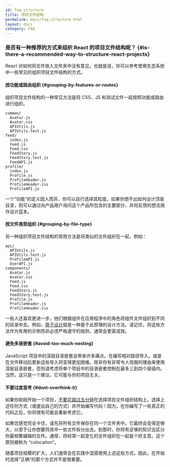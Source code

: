 ```yaml
---
id: faq-structure
title: 项目文件结构
permalink: docs/faq-structure.html
layout: docs
category: FAQ
---
```


### 是否有一种推荐的方式来组织 React 的项目文件结构呢？ {#is-there-a-recommended-way-to-structure-react-projects}

React 对如何将文件放入文件夹中没有意见。也就是说，你可以参考使用生态系统中一些常见的组织项目文件结构的方式。

#### 按功能或路由组织 {#grouping-by-features-or-routes}

组织项目文件结构的一种常见方法是将 CSS、JS 和测试文件一起按照功能或路由进行组织。

    common/
      Avatar.js
      Avatar.css
      APIUtils.js
      APIUtils.test.js
    feed/
      index.js
      Feed.js
      Feed.css
      FeedStory.js
      FeedStory.test.js
      FeedAPI.js
    profile/
      index.js
      Profile.js
      ProfileHeader.js
      ProfileHeader.css
      ProfileAPI.js
    

一个“功能”的定义因人而异，你可以自行选择其粒度。如果你想不出如何设计顶层目录，则可以通过向产品用户询问这个产品所包含的主要部分，并将反馈的想法用作设计蓝本。

#### 按文件类型组织 {#grouping-by-file-type}

另一种组织项目文件结构的常用方法是将类似的文件组织在一起，例如：

    api/
      APIUtils.js
      APIUtils.test.js
      ProfileAPI.js
      UserAPI.js
    components/
      Avatar.js
      Avatar.css
      Feed.js
      Feed.css
      FeedStory.js
      FeedStory.test.js
      Profile.js
      ProfileHeader.js
      ProfileHeader.css
    

一些人还喜欢更进一步，他们根据组件在应用程序中的角色将组件文件组织到不同的目录中去。例如，[原子设计](http://bradfrost.com/blog/post/atomic-web-design/)就是一种基于此原理的设计方法。请记住，将这些方法作为有用的示例而非必须严格遵守的规则，通常会更富成效。

#### 避免多层嵌套 {#avoid-too-much-nesting}

JavaScript 项目中的深层目录嵌套会带来许多痛点。在编写相对路径导入，或是在文件移动后更新这些导入将变得更加困难。除非你有非常令人信服的理由来使用深层目录嵌套，否则请考虑将单个项目中的目录嵌套控制在最多三到四个层级内。当然，这只是一个建议，它可能与你的项目无关。

#### 不要过度思考 {#dont-overthink-it}

如果你刚刚开始一个项目，[不要花超过五分钟](https://en.wikipedia.org/wiki/Analysis_paralysis)在选择项目文件组织结构上。选择上述任何方式（或提出自己的方式）并开始编写代码！因为，在你编写了一些真正的代码之后，你将很有可能会重新考虑它。

如果您感觉完全卡住，请先将所有文件保存在同一个文件夹中。它最终会变得足够大，以至于让你想要将其中一些文件拆分出去。到那时，你将有足够的知识去区分你最频繁编辑的文件。通常，将经常一起变化的文件组织在一起是个好主意。这个原则被称为 “colocation”。

随着项目规模的扩大，人们通常会在实践中混搭使用上述这些方式。因此，在开始时选择“正确”的那个方式并不是很重要。